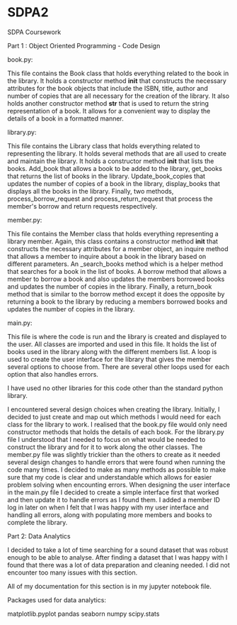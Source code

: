 # SDPA2
SDPA Coursework

Part 1 : Object Oriented Programming - Code Design

book.py:

This file contains the Book class that holds everything related to the book in the library. It holds a constructor method __init__ that constructs the necessary attributes for the book objects that include the ISBN, title, author and number of copies that are all necessary for the creation of the library. It also holds another constructor method __str__ that is used to return the string representation of a book. It allows for a convenient way to display the details of a book in a formatted manner.

library.py:

This file contains the Library class that holds everything related to representing the library. It holds several methods that are all used to create and maintain the library. It holds a constructor method __init__ that lists the books. Add_book that allows a book to be added to the library, get_books that returns the list of books in the library. Update_book_copies that updates the number of copies of a book in the library, display_books that displays all the books in the library. Finally, two methods, process_borrow_request and process_return_request that process the member's borrow and return requests respectively.

member.py:

This file contains the Member class that holds everything representing a library member. Again, this class contains a constructor method __init__ that constructs the necessary attributes for a member object, an inquire method that allows a member to inquire about a book in the library based on different parameters. An _search_books method which is a helper method that searches for a book in the list of books. A borrow method that allows a member to borrow a book and also updates the members borrowed books and updates the number of copies in the library. Finally, a return_book method that is similar to the borrow method except it does the opposite by returning a book to the library by reducing a members borrowed books and updates the number of copies in the library.

main.py:

This file is where the code is run and the library is created and displayed to the user. All classes are imported and used in this file. It holds the list of books used in the library along with the different members list. A loop is used to create the user interface for the library that gives the member several options to choose from. There are several other loops used for each option that also handles errors. 

I have used no other libraries for this code other than the standard python library.

I encountered several design choices when creating the library. Initially, I decided to just create and map out which methods I would need for each class for the library to work. I realised that the book.py file would only need constructor methods that holds the details of each book. For the library.py file I understood that I needed to focus on what would be needed to construct the library and for it to work along the other classes. The member.py file was slightly trickier than the others to create as it needed several design changes to handle errors that were found when running the code many times. I decided to make as many methods as possible to make sure that my code is clear and understandable which allows for easier problem solving when encounting errors. When designing the user interface in the main.py file I decided to create a simple interface first that worked and then update it to handle errors as I found them. I added a member ID log in later on when I felt that I was happy with my user interface and handling all errors, along with populating more members and books to complete the library. 

Part 2: Data Analytics

I decided to take a lot of time searching for a sound dataset that was robust enough to be able to analyse. After finding a dataset that I was happy with I found that there was a lot of data preparation and cleaning needed. I did not encounter too many issues with this section. 

All of my documentation for this section is in my jupyter notebook file.

Packages used for data analytics:

matplotlib.pyplot
pandas
seaborn
numpy
scipy.stats